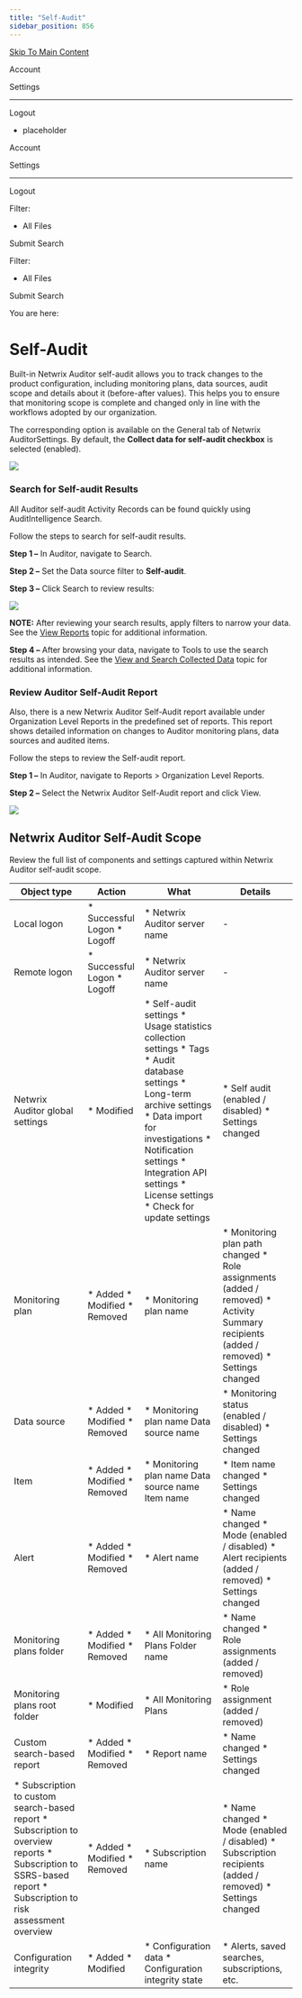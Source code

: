 ```yaml
---
title: "Self-Audit"
sidebar_position: 856
---
```


[Skip To Main Content](#)

Account

Settings

---

Logout

* placeholder

Account

Settings

---

Logout

Filter: 

* All Files

Submit Search

Filter: 

* All Files

Submit Search

You are here:

# Self-Audit

Built-in Netwrix Auditor self-audit allows you to track changes to the product configuration, including monitoring plans, data sources, audit scope and details about it (before-after values). This helps you to ensure that monitoring scope is complete and changed only in line with the workflows adopted by our organization.

The corresponding option is available on the General tab of Netwrix AuditorSettings. By default, the **Collect data for self-audit checkbox** is selected (enabled).

[![](../static/img/Auditor/Images/Auditor/Settings/SelfAudit_thumb_0_0.png)](../../../Resources/Images/Auditor/Settings/SelfAudit.PNG)

### Search for Self-audit Results

All Auditor self-audit Activity Records can be found quickly using AuditIntelligence Search.

Follow the steps to search for self-audit results.

**Step 1 –** In Auditor, navigate to Search.

**Step 2 –** Set the Data source filter to **Self-audit**.

**Step 3 –** Click Search to review results:

[![](../static/img/Auditor/Images/Auditor/Settings/SelfAudit_Search_thumb_0_0.png)](../../../Resources/Images/Auditor/Settings/SelfAudit_Search.PNG)

**NOTE:** After reviewing your search results, apply filters to narrow your data. See the [View Reports](../Reports/View.htm "View Reports") topic for additional information.

**Step 4 –** After browsing your data, navigate to Tools to use the search results as intended. See the [View and Search Collected Data](../Search/Overview.htm "View and Search Collected Data") topic for additional information.

### Review Auditor Self-Audit Report

Also, there is a new Netwrix Auditor Self-Audit report available under Organization Level Reports in the predefined set of reports. This report shows detailed information on changes to Auditor monitoring plans, data sources and audited items.

Follow the steps to review the Self-audit report.

**Step 1 –** In Auditor, navigate to Reports \> Organization Level Reports.

**Step 2 –** Select the Netwrix Auditor Self-Audit report and click View.

![](../static/img/Auditor/Images/Auditor/Settings/SelfAudit_Report.PNG)

## Netwrix Auditor Self-Audit Scope

Review the full list of components and settings captured within Netwrix Auditor self-audit scope.

| Object type | Action | What | Details |
| --- | --- | --- | --- |
| Local logon | * Successful Logon * Logoff | * Netwrix Auditor server name | - |
| Remote logon | * Successful Logon * Logoff | * Netwrix Auditor server name | - |
| Netwrix Auditor global settings | * Modified | * Self-audit settings * Usage statistics collection settings * Tags * Audit database settings * Long-term archive settings * Data import for investigations * Notification settings * Integration API settings * License settings * Check for update settings | * Self audit (enabled / disabled) * Settings changed |
| Monitoring plan | * Added * Modified * Removed | * Monitoring plan name | * Monitoring plan path changed * Role assignments (added / removed) * Activity Summary recipients (added / removed) * Settings changed |
| Data source | * Added * Modified * Removed | * Monitoring plan name  Data source name | * Monitoring status (enabled / disabled) * Settings changed |
| Item | * Added * Modified * Removed | * Monitoring plan name  Data source name  Item name | * Item name changed * Settings changed |
| Alert | * Added * Modified * Removed | * Alert name | * Name changed * Mode (enabled / disabled) * Alert recipients (added / removed) * Settings changed |
| Monitoring plans folder | * Added * Modified * Removed | * All Monitoring Plans  Folder name | * Name changed * Role assignments (added / removed) |
| Monitoring plans root folder | * Modified | * All Monitoring Plans | * Role assignment (added / removed) |
| Custom search-based report | * Added * Modified * Removed | * Report name | * Name changed * Settings changed |
| * Subscription to custom search-based report * Subscription to overview reports * Subscription to SSRS-based report * Subscription to risk assessment overview | * Added * Modified * Removed | * Subscription name | * Name changed * Mode (enabled / disabled) * Subscription recipients (added / removed) * Settings changed |
| Configuration integrity | * Added  * Modified | * Configuration data * Configuration integrity state | * Alerts, saved searches, subscriptions, etc. |